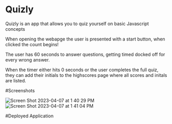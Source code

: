 # Quizly
Quizly is an app that allows you to quiz yourself on basic Javascript concepts 

When opening the webapge the user is presented with a start button, when clicked the count begins!

The user has 60 seconds to answer questions, getting timed docked off for every wrong answer. 

When the timer either hits 0 seconds or the user completes the full quiz, they can add their initials to the highscores page
where all scores and initals are listed. 

#Screenshots

![Screen Shot 2023-04-07 at 1 40 29 PM](https://user-images.githubusercontent.com/116035093/230676753-7b8715da-596e-44d7-a672-9403a8b554b9.png)
![Screen Shot 2023-04-07 at 1 41 04 PM](https://user-images.githubusercontent.com/116035093/230676760-818a3d34-a4ab-4299-83d8-cbfbd63f33fa.png)

#Deployed Application
